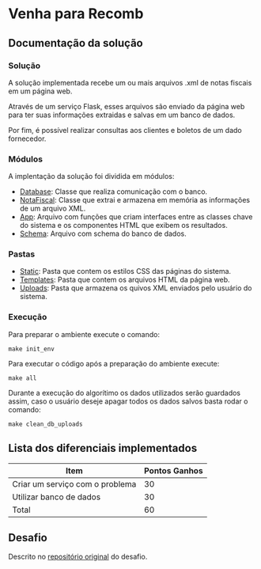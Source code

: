 # Venha para Recomb

## Documentação da solução

### Solução

A solução implementada recebe um ou mais arquivos .xml de notas fiscais em um página web.

Através de um serviço Flask, esses arquivos são enviado da página web para ter suas informações extraidas e salvas em um banco de dados.

Por fim, é possível realizar consultas aos clientes e boletos de um dado fornecedor.
### Módulos

A implentação da solução foi dividida em módulos:
- [Database](./Database.py): Classe que realiza comunicação com o banco.
- [NotaFiscal](./NotaFiscal.py): Classe que extrai e armazena em memória as informações de um arquivo XML.
- [App](./app.py): Arquivo com funções que criam interfaces entre as classes chave do sistema e os componentes HTML que exibem os resultados.
- [Schema](./schema.sql): Arquivo com schema do banco de dados.

### Pastas
- [Static](./static): Pasta que contem os estilos CSS das páginas do sistema.
- [Templates](./templates/): Pasta que contem os arquivos HTML da página web.
- [Uploads](./uploads/): Pasta que armazena os quivos XML enviados pelo usuário do sistema.

### Execução
Para preparar o ambiente execute o comando:
```
make init_env
```

Para executar o código após a preparação do ambiente execute:
```
make all
```

Durante a execução do algorítimo os dados utilizados serão guardados assim, caso o usuário deseje apagar todos os dados salvos basta rodar o comando:
```
make clean_db_uploads
```

## Lista dos diferenciais implementados

|Item |	Pontos Ganhos|
|-----|--------------|
|Criar um serviço com o problema 	|30|
|Utilizar banco de dados 	|30|
|Total |	60|

## Desafio

Descrito no [repositório original](https://github.com/recombX/venhapararecomb#readme) do desafio.